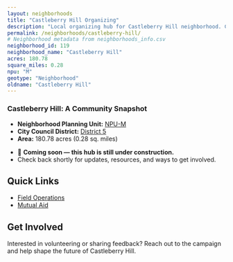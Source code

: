 ```yaml
---
layout: neighborhoods
title: "Castleberry Hill Organizing"
description: "Local organizing hub for Castleberry Hill neighborhood. Connect with field operations, mutual aid, and community organizing efforts."
permalink: /neighborhoods/castleberry-hill/
# Neighborhood metadata from neighborhoods_info.csv
neighborhood_id: 119
neighborhood_name: "Castleberry Hill"
acres: 180.78
square_miles: 0.28
npu: "M"
geotype: "Neighborhood"
oldname: "Castleberry Hill"
---
```


### **Castleberry Hill: A Community Snapshot**

  * **Neighborhood Planning Unit:** [NPU-M](https://www.atlantaga.gov/government/departments/city-planning/neighborhood-planning-units/neighborhood-and-npu-contacts)
  * **City Council District:** [District 5](https://citycouncil.atlantaga.gov/council-members)
  * **Area:** 180.78 acres (0.28 sq. miles)

- 🚧 **Coming soon — this hub is still under construction.**
- Check back shortly for updates, resources, and ways to get involved.

## Quick Links

- [Field Operations](./field-ops/)
- [Mutual Aid](./mutual-aid/)

## Get Involved

Interested in volunteering or sharing feedback? Reach out to the campaign and help shape the future of Castleberry Hill.
